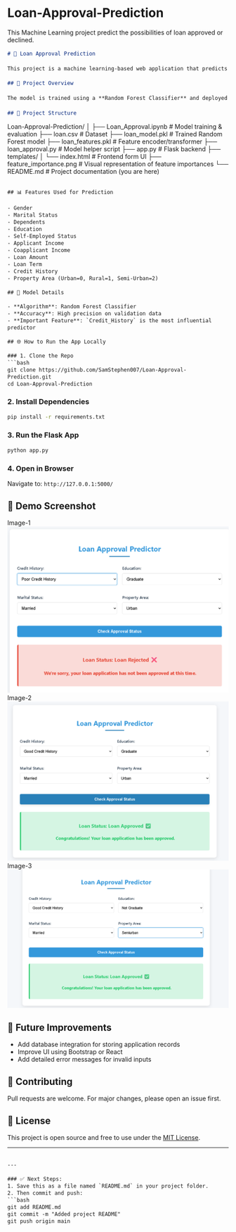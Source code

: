 # Loan-Approval-Prediction
This Machine Learning project predict the possibilities of loan approved or declined.





```markdown
# 🏦 Loan Approval Prediction

This project is a machine learning-based web application that predicts whether a loan should be approved or not based on applicant details like income, credit history, employment status, and more.

## 🚀 Project Overview

The model is trained using a **Random Forest Classifier** and deployed through a Flask backend with an HTML frontend interface. The dataset used is a collection of past loan applications with labeled approvals.

## 📂 Project Structure

```

Loan-Approval-Prediction/
│
├── Loan\_Approval.ipynb         # Model training & evaluation
├── loan.csv                    # Dataset
├── loan\_model.pkl              # Trained Random Forest model
├── loan\_features.pkl           # Feature encoder/transformer
├── loan\_approval.py            # Model helper script
├── app.py                      # Flask backend
├── templates/
│   └── index.html              # Frontend form UI
├── feature\_importance.png      # Visual representation of feature importances
└── README.md                   # Project documentation (you are here)

````

## 📊 Features Used for Prediction

- Gender
- Marital Status
- Dependents
- Education
- Self-Employed Status
- Applicant Income
- Coapplicant Income
- Loan Amount
- Loan Term
- Credit History
- Property Area (Urban=0, Rural=1, Semi-Urban=2)

## 🧠 Model Details

- **Algorithm**: Random Forest Classifier
- **Accuracy**: High precision on validation data
- **Important Feature**: `Credit_History` is the most influential predictor

## 🌐 How to Run the App Locally

### 1. Clone the Repo
```bash
git clone https://github.com/SamStephen007/Loan-Approval-Prediction.git
cd Loan-Approval-Prediction
````

### 2. Install Dependencies

```bash
pip install -r requirements.txt
```

### 3. Run the Flask App

```bash
python app.py
```

### 4. Open in Browser

Navigate to:
`http://127.0.0.1:5000/`

## 📸 Demo Screenshot
Image-1
![Loan Result Screenshot](images/image-1.png)
Image-2
![Loan Result Screenshot](images/image-2.png)
Image-3
![Loan Result Screenshot](images/image-3.png)

## 🔄 Future Improvements

* Add database integration for storing application records
* Improve UI using Bootstrap or React
* Add detailed error messages for invalid inputs

## 🤝 Contributing

Pull requests are welcome. For major changes, please open an issue first.

## 📝 License

This project is open source and free to use under the [MIT License](LICENSE).

---

````

---

### ✅ Next Steps:
1. Save this as a file named `README.md` in your project folder.
2. Then commit and push:
```bash
git add README.md
git commit -m "Added project README"
git push origin main
````
